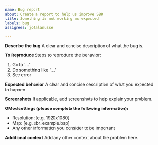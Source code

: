 ```yaml
---
name: Bug report
about: Create a report to help us improve SBR
title: Something is not working as expected
labels: bug
assignees: jotalanusse

---
```


**Describe the bug**
A clear and concise description of what the bug is.

**To Reproduce**
Steps to reproduce the behavior:
1. Go to '...'
2. Do something like '....'
4. See error

**Expected behavior**
A clear and concise description of what you expected to happen.

**Screenshots**
If applicable, add screenshots to help explain your problem.

**GMod settings (please complete the following information):**
 - Resolution: [e.g. 1920x1080]
 - Map: [e.g. sbr_example.bsp]
 - Any other information you consider to be important

**Additional context**
Add any other context about the problem here.
